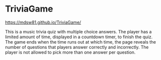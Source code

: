 # TriviaGame

https://mdsw81.github.io/TriviaGame/

This is a music trivia quiz with multiple choice answers.
The player has a limited amount of time, displayed in a countdown timer, to finish the quiz. 
The game ends when the time runs out at which time, the page reveals the number of questions that players answer correctly and incorrectly.
The player is not allowed to pick more than one answer per question.

